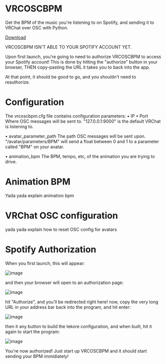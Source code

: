 # VRCOSCBPM
Get the BPM of the music you're listening to on Spotify, and sending it to VRChat over OSC with Python.

[Download](https://github.com/ChocolateEinstein/VRCOSCBPM/releases/download/v1.0.0/VRCOSCBPM.zip)

VRCOSCBPM ISN'T ABLE TO YOUR SPOTIFY ACCOUNT YET.

Upon first launch, you're going to need to authorize VRCOSCBPM to access your Spotify account! This is done by hitting the "authorize" button in your browser, THEN copy-pasting the URL it takes you to back into the app. 

At that point, it should be good to go, and you shouldn't need to reauthorize.

# Configuration
The vrcoscbpm.cfg file contains configuration parameters:
  • IP
  • Port
    Where OSC messages will be sent to. "127.0.0.1:9000" is the default VRChat is listening to.
  
  • avatar_parameter_path
    The path OSC messages will be sent upon. "/avatar/parameters/BPM" will send a float between 0 and 1 to a parameter called "BPM" on your avatar.

  • animation_bpm
    The BPM, tempo, etc, of the animation you are trying to drive.

# Animation BPM
Yada yada explain animation bpm

# VRChat OSC configuration
yada yada explain how to reset OSC config for avatars

# Spotify Authorization
When you first launch, this will appear:

![image](https://user-images.githubusercontent.com/12983495/215369618-05f71ced-ff1c-4079-b098-d226fbdb8e81.png)

and then your browser will open to an authorization page:

![image](https://user-images.githubusercontent.com/12983495/215369782-f934b40d-cd88-47e2-80de-fb076657cf42.png)

hit "Authorize", and you'll be redirected right here! now, copy the very long URL in your address bar back into the program, and hit enter:

![image](https://user-images.githubusercontent.com/12983495/215372053-18d11b99-9501-45f9-b7d3-3a2991bc5eb3.png)

then it any button to build the tekore configuration, and when built, hit it again to start the program:

![image](https://user-images.githubusercontent.com/12983495/215370287-dd56f978-8e8f-47ba-87ab-9c9f877c1f66.png)

You're now authorized! Just start up VRCOSCBPM and it should start sending your BPM immidiately!
